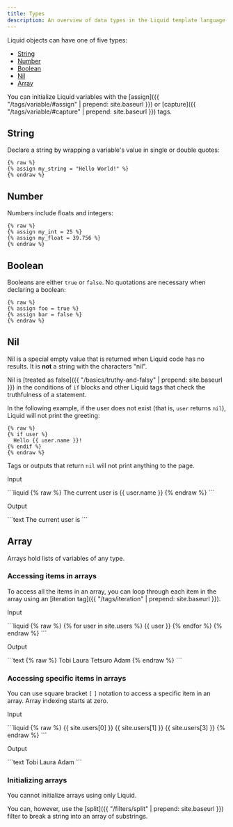 ```yaml
---
title: Types
description: An overview of data types in the Liquid template language.
---
```


Liquid objects can have one of five types:

- [String](#string)
- [Number](#number)
- [Boolean](#boolean)
- [Nil](#nil)
- [Array](#array)

You can initialize Liquid variables with the [assign]({{ "/tags/variable/#assign" | prepend: site.baseurl }}) or [capture]({{ "/tags/variable/#capture" | prepend: site.baseurl }}) tags.

## String

Declare a string by wrapping a variable's value in single or double quotes:

```liquid
{% raw %}
{% assign my_string = "Hello World!" %}
{% endraw %}
```

## Number

Numbers include floats and integers:

```liquid
{% raw %}
{% assign my_int = 25 %}
{% assign my_float = 39.756 %}
{% endraw %}
```

## Boolean

Booleans are either `true` or `false`. No quotations are necessary when declaring a boolean:

```liquid
{% raw %}
{% assign foo = true %}
{% assign bar = false %}
{% endraw %}
```

## Nil

Nil is a special empty value that is returned when Liquid code has no results. It is **not** a string with the characters "nil".

Nil is [treated as false]({{ "/basics/truthy-and-falsy" | prepend: site.baseurl }}) in the conditions of `if` blocks and other Liquid tags that check the truthfulness of a statement.

In the following example, if the user does not exist (that is, `user` returns `nil`), Liquid will not print the greeting:

```liquid
{% raw %}
{% if user %}
  Hello {{ user.name }}!
{% endif %}
{% endraw %}
```

Tags or outputs that return `nil` will not print anything to the page.

<p class="code-label">Input</p>
```liquid
{% raw %}
The current user is {{ user.name }}
{% endraw %}
```

<p class="code-label">Output</p>
```text
The current user is
```

## Array

Arrays hold lists of variables of any type.

### Accessing items in arrays

To access all the items in an array, you can loop through each item in the array using an [iteration tag]({{ "/tags/iteration" | prepend: site.baseurl }}).

<p class="code-label">Input</p>
```liquid
{% raw %}
<!-- if site.users = "Tobi", "Laura", "Tetsuro", "Adam" -->
{% for user in site.users %}
  {{ user }}
{% endfor %}
{% endraw %}
```

<p class="code-label">Output</p>
```text
{% raw %}
Tobi Laura Tetsuro Adam
{% endraw %}
```

### Accessing specific items in arrays

You can use square bracket `[` `]` notation to access a specific item in an array. Array indexing starts at zero.

<p class="code-label">Input</p>
```liquid
{% raw %}
<!-- if site.users = "Tobi", "Laura", "Tetsuro", "Adam" -->
{{ site.users[0] }}
{{ site.users[1] }}
{{ site.users[3] }}
{% endraw %}
```

<p class="code-label">Output</p>
```text
Tobi
Laura
Adam
```

### Initializing arrays

You cannot initialize arrays using only Liquid.

You can, however, use the [split]({{ "/filters/split" | prepend: site.baseurl }}) filter to break a string into an array of substrings.
